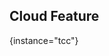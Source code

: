 [//]: # (title: What's New in TeamCity Cloud 2024.12)


<snippet id="2024-12-tcc">

## Cloud Feature
{instance="tcc"}



</snippet>


